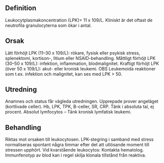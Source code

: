 ## Definition

Leukocytplasmakoncentration (LPK)> 11 x 109/L. Kliniskt är det oftast de neutrofila granulocyterna som ökar i antal.

## Orsak

Lätt förhöjt LPK (11–30 x 109/L): rökare, fysisk eller psykisk stress, splenektomi, kortison-, litium eller NSAID-behandling.
Måttligt förhöjt LPK (30–50 x 109/L): infektion, inflammation, blodmalignitet.
Kraftigt förhöjt LPK (över 50 x 109/L): akut- eller kronisk leukemi. OBS Leukemoida reaktioner som t.ex. infektion och malignitet, kan ses med LPK > 50.

## Utredning

Anamnes och status får vägleda utredningen. Upprepade prover angeläget (kortlivade celler). Hb, LPK, TPK, B-celler, SR, CRP. Tänk i absoluta tal, ej procent. Absolut lymfocytos – Tänk kronisk lymfatisk leukemi.

## Behandling

Riktas mot orsaken till leukocytosen. LPK-stegring i samband med stress normaliseras spontant några timmar efter det att utlösande moment till stressen upphört. Vid kvarstående leukocytos: Kontakta hematolog. Immunfenotyp av blod kan i regel skilja klonala tillstånd från reaktiva.

